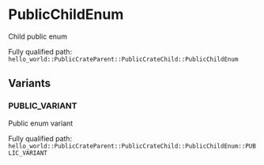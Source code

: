 # PublicChildEnum

Child public enum


Fully qualified path: `hello_world::PublicCrateParent::PublicCrateChild::PublicChildEnum`

## Variants

### PUBLIC_VARIANT

Public enum variant

Fully qualified path: `hello_world::PublicCrateParent::PublicCrateChild::PublicChildEnum::PUBLIC_VARIANT`


